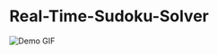 # Real-Time-Sudoku-Solver
![Demo GIF](https://github.com/Ko/Real-Time-Sudoku-Solver/blob/master/test-video.gif)

